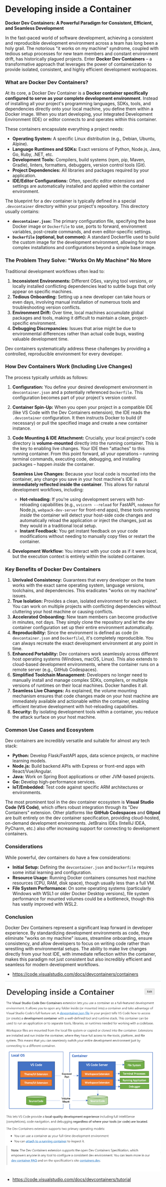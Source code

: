 # Developing inside a Container

**Docker Dev Containers: A Powerful Paradigm for Consistent, Efficient, and Seamless Development**

In the fast-paced world of software development, achieving a consistent and reproducible development environment across a team has long been a holy grail. The notorious "it works on my machine" syndrome, coupled with tedious setup processes for new team members and constant environment drift, has historically plagued projects. Enter **Docker Dev Containers** – a transformative approach that leverages the power of containerization to provide isolated, consistent, and highly efficient development workspaces.

### What are Docker Dev Containers?

At its core, a Docker Dev Container is a **Docker container specifically configured to serve as your complete development environment**. Instead of installing all your project's programming languages, SDKs, tools, and dependencies directly onto your local machine, you define them within a Docker image. When you start developing, your Integrated Development Environment (IDE) or editor connects to and operates within this container.

These containers encapsulate everything a project needs:

* **Operating System:** A specific Linux distribution (e.g., Debian, Ubuntu, Alpine).
* **Language Runtimes and SDKs:** Exact versions of Python, Node.js, Java, Go, Ruby, .NET, etc.
* **Development Tools:** Compilers, build systems (npm, pip, Maven, Gradle), linters, formatters, debuggers, version control tools (Git).
* **Project Dependencies:** All libraries and packages required by your application.
* **IDE/Editor Configurations:** Often, specific editor extensions and settings are automatically installed and applied within the container environment.

The blueprint for a dev container is typically defined in a special `.devcontainer` directory within your project's repository. This directory usually contains:

* **`devcontainer.json`:** The primary configuration file, specifying the base Docker image or `Dockerfile` to use, ports to forward, environment variables, post-create commands, and even editor-specific settings.
* **`Dockerfile` (optional, but common):** A standard Dockerfile used to build the custom image for the development environment, allowing for more complex installations and configurations beyond a simple base image.

### The Problem They Solve: "Works On My Machine" No More

Traditional development workflows often lead to:

1.  **Inconsistent Environments:** Different OSes, varying tool versions, or locally installed conflicting dependencies lead to subtle bugs that only appear on specific machines.
2.  **Tedious Onboarding:** Setting up a new developer can take hours or even days, involving manual installation of numerous tools and troubleshooting version conflicts.
3.  **Environment Drift:** Over time, local machines accumulate global packages and tools, making it difficult to maintain a clean, project-specific environment.
4.  **Debugging Discrepancies:** Issues that arise might be due to environmental differences rather than actual code bugs, wasting valuable development time.

Dev containers systematically address these challenges by providing a controlled, reproducible environment for every developer.

### How Dev Containers Work (Including Live Changes)

The process typically unfolds as follows:

1.  **Configuration:** You define your desired development environment in `devcontainer.json` and a potentially referenced `Dockerfile`. This configuration becomes part of your project's version control.
2.  **Container Spin-Up:** When you open your project in a compatible IDE (like VS Code with the Dev Containers extension), the IDE reads the `.devcontainer` configuration. It then instructs Docker to build (if necessary) or pull the specified image and create a new container instance.
3.  **Code Mounting & IDE Attachment:** Crucially, your local project's code directory is **volume-mounted** directly into the running container. This is the key to enabling live changes. Your IDE then "attaches" to this running container. From this point forward, all your operations – running terminal commands, executing code, debugging, and installing packages – happen *inside* the container.

    **Seamless Live Changes:**
    Because your local code is mounted into the container, any change you save in your host machine's IDE is **immediately reflected inside the container**. This allows for natural development workflows, including:
    * **Hot-reloading:** If you're using development servers with hot-reloading capabilities (e.g., `uvicorn --reload` for FastAPI, `nodemon` for Node.js, `webpack-dev-server` for front-end apps), these tools running *inside* the container will detect your host-side code changes and automatically reload the application or inject the changes, just as they would in a traditional local setup.
    * **Instant Feedback:** You get instant feedback on your code modifications without needing to manually copy files or restart the container.

4.  **Development Workflow:** You interact with your code as if it were local, but the execution context is entirely within the isolated container.

### Key Benefits of Docker Dev Containers

1.  **Unrivaled Consistency:** Guarantees that every developer on the team works with the exact same operating system, language versions, toolchains, and dependencies. This eradicates "works on my machine" issues.
2.  **True Isolation:** Provides a clean, isolated environment for each project. You can work on multiple projects with conflicting dependencies without cluttering your host machine or causing conflicts.
3.  **Accelerated Onboarding:** New team members can become productive in minutes, not days. They simply clone the repository and let the dev container configuration set up their entire environment automatically.
4.  **Reproducibility:** Since the environment is defined as code (in `devcontainer.json` and `Dockerfile`), it's completely reproducible. You can always recreate the exact development environment at any point in time.
5.  **Enhanced Portability:** Dev containers work seamlessly across different host operating systems (Windows, macOS, Linux). This also extends to cloud-based development environments, where the container runs on a remote server (e.g., GitHub Codespaces).
6.  **Simplified Toolchain Management:** Developers no longer need to manually install and manage complex SDKs, compilers, or multiple versions of runtimes on their local machines. Docker handles it all.
7.  **Seamless Live Changes:** As explained, the volume mounting mechanism ensures that code changes made on your host machine are immediately available and actionable within the container, enabling efficient iterative development with hot-reloading capabilities.
8.  **Security:** By isolating development tools within a container, you reduce the attack surface on your host machine.

### Common Use Cases and Ecosystem

Dev containers are incredibly versatile and suitable for almost any tech stack:

* **Python:** Develop Flask/FastAPI apps, data science projects, or machine learning models.
* **Node.js:** Build backend APIs with Express or front-end apps with React/Vue/Angular.
* **Java:** Work on Spring Boot applications or other JVM-based projects.
* **Go:** Develop high-performance services.
* **IoT/Embedded:** Test code against specific ARM architectures or environments.

The most prominent tool in the dev container ecosystem is **Visual Studio Code (VS Code)**, which offers robust integration through its "Dev Containers" extension. Other platforms like **GitHub Codespaces** and **Gitpod** are built entirely on the dev container specification, providing cloud-hosted, on-demand development environments. JetBrains IDEs (IntelliJ IDEA, PyCharm, etc.) also offer increasing support for connecting to development containers.

### Considerations

While powerful, dev containers do have a few considerations:

* **Initial Setup:** Defining the `devcontainer.json` and `Dockerfile` requires some initial learning and configuration.
* **Resource Usage:** Running Docker containers consumes host machine resources (CPU, RAM, disk space), though usually less than a full VM.
* **File System Performance:** On some operating systems (particularly Windows with WSL1 or older Docker Desktop versions), file system performance for mounted volumes could be a bottleneck, though this has vastly improved with WSL2.

### Conclusion

Docker Dev Containers represent a significant leap forward in developer experience. By standardizing development environments as code, they eliminate "works on my machine" issues, streamline onboarding, ensure consistency, and allow developers to focus on writing code rather than wrestling with environmental setups. The ability to make live changes directly from your host IDE, with immediate reflection within the container, makes this paradigm not just consistent but also incredibly efficient and seamless for modern development workflows.


- https://code.visualstudio.com/docs/devcontainers/containers

![alt text](image.png)

- https://code.visualstudio.com/docs/devcontainers/tutorial
